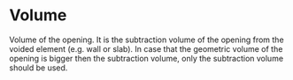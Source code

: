 Volume
======

Volume of the opening. It is the subtraction volume of the opening from the voided element (e.g. wall or slab). In case that the geometric volume of the opening is bigger then the subtraction volume, only the subtraction volume should be used.
